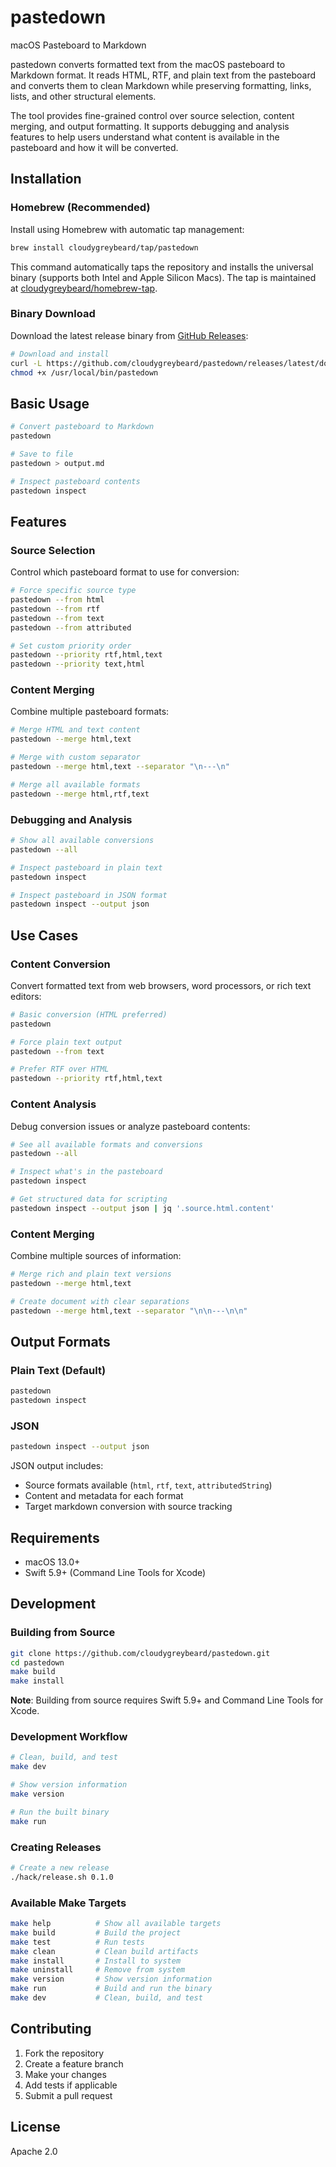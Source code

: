 # pastedown

macOS Pasteboard to Markdown

pastedown converts formatted text from the macOS pasteboard to Markdown format. It reads HTML, RTF, and plain text from the pasteboard and converts them to clean Markdown while preserving formatting, links, lists, and other structural elements.

The tool provides fine-grained control over source selection, content merging, and output formatting. It supports debugging and analysis features to help users understand what content is available in the pasteboard and how it will be converted.

## Installation

### Homebrew (Recommended)

Install using Homebrew with automatic tap management:

```bash
brew install cloudygreybeard/tap/pastedown
```

This command automatically taps the repository and installs the universal binary (supports both Intel and Apple Silicon Macs). The tap is maintained at [cloudygreybeard/homebrew-tap](https://github.com/cloudygreybeard/homebrew-tap).

### Binary Download

Download the latest release binary from [GitHub Releases](https://github.com/cloudygreybeard/pastedown/releases):

```bash
# Download and install
curl -L https://github.com/cloudygreybeard/pastedown/releases/latest/download/pastedown -o /usr/local/bin/pastedown
chmod +x /usr/local/bin/pastedown
```

## Basic Usage

```bash
# Convert pasteboard to Markdown
pastedown

# Save to file
pastedown > output.md

# Inspect pasteboard contents
pastedown inspect
```

## Features

### Source Selection

Control which pasteboard format to use for conversion:

```bash
# Force specific source type
pastedown --from html
pastedown --from rtf
pastedown --from text
pastedown --from attributed

# Set custom priority order
pastedown --priority rtf,html,text
pastedown --priority text,html
```

### Content Merging

Combine multiple pasteboard formats:

```bash
# Merge HTML and text content
pastedown --merge html,text

# Merge with custom separator
pastedown --merge html,text --separator "\n---\n"

# Merge all available formats
pastedown --merge html,rtf,text
```

### Debugging and Analysis

```bash
# Show all available conversions
pastedown --all

# Inspect pasteboard in plain text
pastedown inspect

# Inspect pasteboard in JSON format
pastedown inspect --output json
```

## Use Cases

### Content Conversion

Convert formatted text from web browsers, word processors, or rich text editors:

```bash
# Basic conversion (HTML preferred)
pastedown

# Force plain text output
pastedown --from text

# Prefer RTF over HTML
pastedown --priority rtf,html,text
```

### Content Analysis

Debug conversion issues or analyze pasteboard contents:

```bash
# See all available formats and conversions
pastedown --all

# Inspect what's in the pasteboard
pastedown inspect

# Get structured data for scripting
pastedown inspect --output json | jq '.source.html.content'
```

### Content Merging

Combine multiple sources of information:

```bash
# Merge rich and plain text versions
pastedown --merge html,text

# Create document with clear separations
pastedown --merge html,text --separator "\n\n---\n\n"
```

## Output Formats

### Plain Text (Default)

```bash
pastedown
pastedown inspect
```

### JSON

```bash
pastedown inspect --output json
```

JSON output includes:
- Source formats available (`html`, `rtf`, `text`, `attributedString`)
- Content and metadata for each format
- Target markdown conversion with source tracking

## Requirements

- macOS 13.0+
- Swift 5.9+ (Command Line Tools for Xcode)

## Development

### Building from Source

```bash
git clone https://github.com/cloudygreybeard/pastedown.git
cd pastedown
make build
make install
```

**Note**: Building from source requires Swift 5.9+ and Command Line Tools for Xcode.

### Development Workflow

```bash
# Clean, build, and test
make dev

# Show version information
make version

# Run the built binary
make run
```

### Creating Releases

```bash
# Create a new release
./hack/release.sh 0.1.0
```

### Available Make Targets

```bash
make help          # Show all available targets
make build         # Build the project
make test          # Run tests
make clean         # Clean build artifacts
make install       # Install to system
make uninstall     # Remove from system
make version       # Show version information
make run           # Build and run the binary
make dev           # Clean, build, and test
```

## Contributing

1. Fork the repository
2. Create a feature branch
3. Make your changes
4. Add tests if applicable
5. Submit a pull request

## License

Apache 2.0